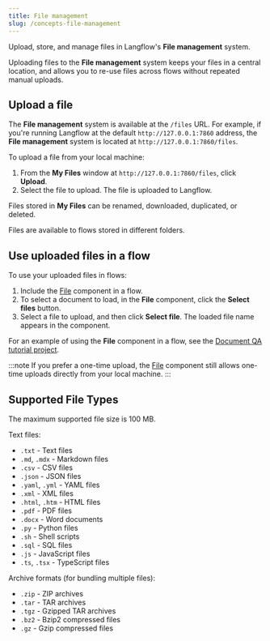 ```yaml
---
title: File management
slug: /concepts-file-management
---
```


Upload, store, and manage files in Langflow's **File management** system.

Uploading files to the **File management** system keeps your files in a central location, and allows you to re-use files across flows without repeated manual uploads.

## Upload a file

The **File management** system is available at the `/files` URL. For example, if you're running Langflow at the default `http://127.0.0.1:7860` address, the **File management** system is located at `http://127.0.0.1:7860/files`.

To upload a file from your local machine:

1. From the **My Files** window at `http://127.0.0.1:7860/files`, click **Upload**.
2. Select the file to upload.
The file is uploaded to Langflow.

Files stored in **My Files** can be renamed, downloaded, duplicated, or deleted.

Files are available to flows stored in different folders.

## Use uploaded files in a flow

To use your uploaded files in flows:

1. Include the [File](/components-data#file) component in a flow.
2. To select a document to load, in the **File** component, click the **Select files** button.
3. Select a file to upload, and then click **Select file**. The loaded file name appears in the component.

For an example of using the **File** component in a flow, see the [Document QA tutorial project](/tutorials-document-qa).

:::note
If you prefer a one-time upload, the [File](/components-data#file) component still allows one-time uploads directly from your local machine.
:::

## Supported File Types

The maximum supported file size is 100 MB.

Text files:
- `.txt` - Text files
- `.md`, `.mdx` - Markdown files
- `.csv` - CSV files
- `.json` - JSON files
- `.yaml`, `.yml` - YAML files
- `.xml` - XML files
- `.html`, `.htm` - HTML files
- `.pdf` - PDF files
- `.docx` - Word documents
- `.py` - Python files
- `.sh` - Shell scripts
- `.sql` - SQL files
- `.js` - JavaScript files
- `.ts`, `.tsx` - TypeScript files

Archive formats (for bundling multiple files):
- `.zip` - ZIP archives
- `.tar` - TAR archives
- `.tgz` - Gzipped TAR archives
- `.bz2` - Bzip2 compressed files
- `.gz` - Gzip compressed files




